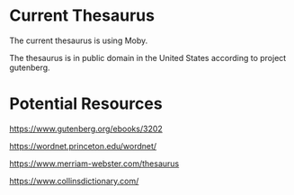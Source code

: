 # Current Thesaurus

The current thesaurus is using Moby.

The thesaurus is in public domain in the United States according to project gutenberg.

# Potential Resources
https://www.gutenberg.org/ebooks/3202

https://wordnet.princeton.edu/wordnet/

https://www.merriam-webster.com/thesaurus

https://www.collinsdictionary.com/

